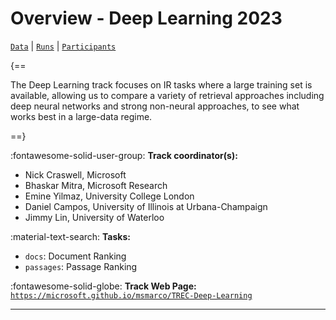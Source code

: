 # Overview - Deep Learning 2023

[`Data`](./data.md) | [`Runs`](./runs.md) | [`Participants`](./participants.md)

{==

The Deep Learning track focuses on IR tasks where a large training set is available, allowing us to compare a variety of retrieval approaches including deep neural networks and strong non-neural approaches, to see what works best in a large-data regime.

==}

:fontawesome-solid-user-group: **Track coordinator(s):**

- Nick Craswell, Microsoft 
- Bhaskar Mitra, Microsoft Research 
- Emine Yilmaz, University College London 
- Daniel Campos, University of Illinois at Urbana-Champaign 
- Jimmy Lin, University of Waterloo 

:material-text-search: **Tasks:**

- `docs`: Document Ranking 
- `passages`: Passage Ranking 

:fontawesome-solid-globe: **Track Web Page:** [`https://microsoft.github.io/msmarco/TREC-Deep-Learning`](https://microsoft.github.io/msmarco/TREC-Deep-Learning) 

---

